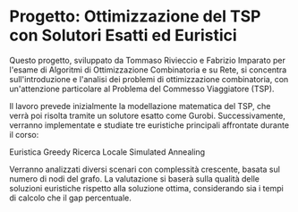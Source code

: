 # Progetto: Ottimizzazione del TSP con Solutori Esatti ed Euristici
Questo progetto, sviluppato da Tommaso Rivieccio e Fabrizio Imparato per l'esame di Algoritmi di Ottimizzazione Combinatoria e su Rete, si concentra sull'introduzione e l'analisi dei problemi di ottimizzazione combinatoria, con un'attenzione particolare al Problema del Commesso Viaggiatore (TSP).

Il lavoro prevede inizialmente la modellazione matematica del TSP, che verrà poi risolta tramite un solutore esatto come Gurobi. Successivamente, verranno implementate e studiate tre euristiche principali affrontate durante il corso:

Euristica Greedy
Ricerca Locale
Simulated Annealing

Verranno analizzati diversi scenari con complessità crescente, basata sul numero di nodi del grafo. La valutazione si baserà sulla qualità delle soluzioni euristiche rispetto alla soluzione ottima, considerando sia i tempi di calcolo che il gap percentuale.